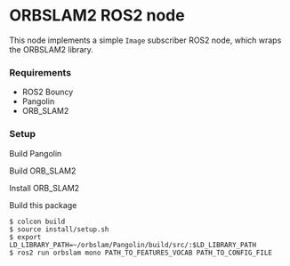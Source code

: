 # ORBSLAM2 ROS2 node

This node implements a simple `Image` subscriber ROS2 node, which wraps the ORBSLAM2 library.


### Requirements

 - ROS2 Bouncy
 - Pangolin
 - ORB_SLAM2

### Setup

Build Pangolin

Build ORB_SLAM2

Install ORB_SLAM2

Build this package

    $ colcon build
    $ source install/setup.sh
    $ export LD_LIBRARY_PATH=~/orbslam/Pangolin/build/src/:$LD_LIBRARY_PATH
    $ ros2 run orbslam mono PATH_TO_FEATURES_VOCAB PATH_TO_CONFIG_FILE


